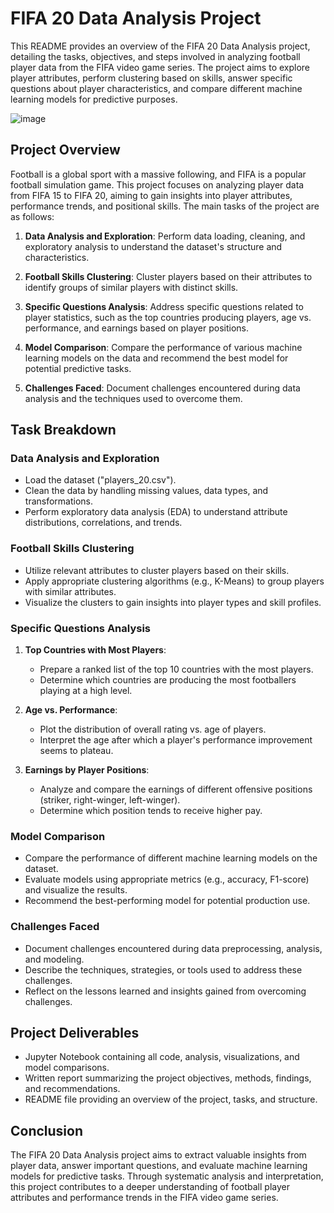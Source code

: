 # FIFA 20 Data Analysis Project

This README provides an overview of the FIFA 20 Data Analysis project, detailing the tasks, objectives, and steps involved in analyzing football player data from the FIFA video game series. The project aims to explore player attributes, perform clustering based on skills, answer specific questions about player characteristics, and compare different machine learning models for predictive purposes.


![image](https://github.com/payalkharkar/Fifa20_Capstone/assets/130529528/7119fdad-f89f-41ca-8d4c-4397cb37d117)


## Project Overview

Football is a global sport with a massive following, and FIFA is a popular football simulation game. This project focuses on analyzing player data from FIFA 15 to FIFA 20, aiming to gain insights into player attributes, performance trends, and positional skills. The main tasks of the project are as follows:

1. **Data Analysis and Exploration**: Perform data loading, cleaning, and exploratory analysis to understand the dataset's structure and characteristics.

2. **Football Skills Clustering**: Cluster players based on their attributes to identify groups of similar players with distinct skills.

3. **Specific Questions Analysis**: Address specific questions related to player statistics, such as the top countries producing players, age vs. performance, and earnings based on player positions.

4. **Model Comparison**: Compare the performance of various machine learning models on the data and recommend the best model for potential predictive tasks.

5. **Challenges Faced**: Document challenges encountered during data analysis and the techniques used to overcome them.

## Task Breakdown

### Data Analysis and Exploration

- Load the dataset ("players_20.csv").
- Clean the data by handling missing values, data types, and transformations.
- Perform exploratory data analysis (EDA) to understand attribute distributions, correlations, and trends.

### Football Skills Clustering

- Utilize relevant attributes to cluster players based on their skills.
- Apply appropriate clustering algorithms (e.g., K-Means) to group players with similar attributes.
- Visualize the clusters to gain insights into player types and skill profiles.

### Specific Questions Analysis

1. **Top Countries with Most Players**:
   - Prepare a ranked list of the top 10 countries with the most players.
   - Determine which countries are producing the most footballers playing at a high level.

2. **Age vs. Performance**:
   - Plot the distribution of overall rating vs. age of players.
   - Interpret the age after which a player's performance improvement seems to plateau.

3. **Earnings by Player Positions**:
   - Analyze and compare the earnings of different offensive positions (striker, right-winger, left-winger).
   - Determine which position tends to receive higher pay.

### Model Comparison

- Compare the performance of different machine learning models on the dataset.
- Evaluate models using appropriate metrics (e.g., accuracy, F1-score) and visualize the results.
- Recommend the best-performing model for potential production use.

### Challenges Faced

- Document challenges encountered during data preprocessing, analysis, and modeling.
- Describe the techniques, strategies, or tools used to address these challenges.
- Reflect on the lessons learned and insights gained from overcoming challenges.

## Project Deliverables

- Jupyter Notebook containing all code, analysis, visualizations, and model comparisons.
- Written report summarizing the project objectives, methods, findings, and recommendations.
- README file providing an overview of the project, tasks, and structure.

## Conclusion

The FIFA 20 Data Analysis project aims to extract valuable insights from player data, answer important questions, and evaluate machine learning models for predictive tasks. Through systematic analysis and interpretation, this project contributes to a deeper understanding of football player attributes and performance trends in the FIFA video game series.
